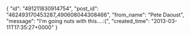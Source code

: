  {
   "id": "491211830914754",
   "post_id": "462493170453287_490608044308466",
   "from_name": "Pete Daoust",
   "message": "I'm going nuts with this....:(",
   "created_time": "2013-03-11T17:35:27+0000"
 }
